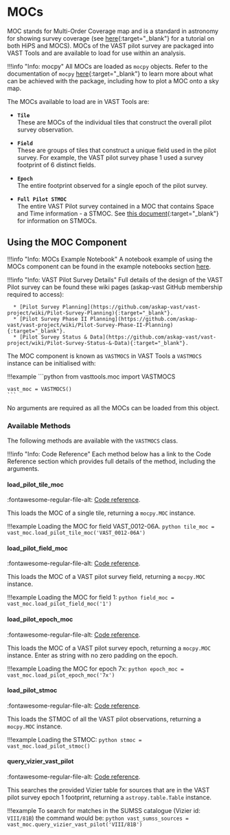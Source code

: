 # MOCs

MOC stands for Multi-Order Coverage map and is a standard in astronomy for showing survey coverage (see [here](http://cds.unistra.fr/adass2018/){:target="_blank"} for a tutorial on both HiPS and MOCS).
MOCs of the VAST pilot survey are packaged into VAST Tools and are available to load for use within an analysis.

!!!info "Info: mocpy"
    All MOCs are loaded as `mocpy` objects. 
    Refer to the documentation of `mocpy` [here](https://cds-astro.github.io/mocpy/){:target="_blank"} to learn more about what can be achieved with the package, including how to plot a MOC onto a sky map.

The MOCs available to load are in VAST Tools are:

  * **`Tile`**  
    These are MOCs of the individual tiles that construct the overall pilot survey observation.
    
  * **`Field`**  
    These are groups of tiles that construct a unique field used in the pilot survey.
    For example, the VAST pilot survey phase 1 used a survey footprint of 6 distinct fields.
    
  * **`Epoch`**  
    The entire footprint observed for a single epoch of the pilot survey.
    
  * **`Full Pilot STMOC`**  
    The entire VAST Pilot survey contained in a MOC that contains Space and Time information - a STMOC.
    See [this document](https://www.ivoa.net/documents/stmoc/20190515/NOTE-stmoc-1.0-20190515.pdf){:target="_blank"} for information on STMOCs.
    
## Using the MOC Component

!!!info "Info: MOCs Example Notebook"
    A notebook example of using the MOCs component can be found in the example notebooks section [here](../../notebook-examples/using-vast-mocs-example/).
    
!!!info "Info: VAST Pilot Survey Details"
    Full details of the design of the VAST Pilot survey can be found these wiki pages (askap-vast GitHub membership required to access):
    
      * [Pilot Survey Planning](https://github.com/askap-vast/vast-project/wiki/Pilot-Survey-Planning){:target="_blank"}.
      * [Pilot Survey Phase II Planning](https://github.com/askap-vast/vast-project/wiki/Pilot-Survey-Phase-II-Planning){:target="_blank"}.
      * [Pilot Survey Status & Data](https://github.com/askap-vast/vast-project/wiki/Pilot-Survey-Status-&-Data){:target="_blank"}.

The MOC component is known as `VASTMOCS` in VAST Tools a `VASTMOCS` instance can be initialised with:

!!!example
    ```python
    from vasttools.moc import VASTMOCS

    vast_moc = VASTMOCS()
    ```

No arguments are required as all the MOCs can be loaded from this object.

### Available Methods

The following methods are available with the `VASTMOCS` class.

!!!info "Info: Code Reference"
    Each method below has a link to the Code Reference section which provides full details of the method, including the arguments.

#### load_pilot_tile_moc

:fontawesome-regular-file-alt: [Code reference](../../reference/moc/#vasttools.moc.VASTMOCS.load_pilot_tile_moc).

This loads the MOC of a single tile, returning a `mocpy.MOC` instance.

!!!example
    Loading the MOC for field VAST_0012-06A.
    ```python
    tile_moc = vast_moc.load_pilot_tile_moc('VAST_0012-06A')
    ```

#### load_pilot_field_moc

:fontawesome-regular-file-alt: [Code reference](../../reference/moc/#vasttools.moc.VASTMOCS.load_pilot_field_moc).

This loads the MOC of a VAST pilot survey field, returning a `mocpy.MOC` instance.

!!!example
    Loading the MOC for field 1:
    ```python
    field_moc = vast_moc.load_pilot_field_moc('1')
    ```

#### load_pilot_epoch_moc

:fontawesome-regular-file-alt: [Code reference](../../reference/moc/#vasttools.moc.VASTMOCS.load_pilot_epoch_moc).

This loads the MOC of a VAST pilot survey epoch, returning a `mocpy.MOC` instance.
Enter as string with no zero padding on the epoch.

!!!example
    Loading the MOC for epoch 7x:
    ```python
    epoch_moc = vast_moc.load_pilot_epoch_moc('7x')
    ```

#### load_pilot_stmoc

:fontawesome-regular-file-alt: [Code reference](../../reference/moc/#vasttools.moc.VASTMOCS.load_pilot_stmoc).

This loads the STMOC of all the VAST pilot observations, returning a `mocpy.MOC` instance.

!!!example
    Loading the STMOC:
    ```python
    stmoc = vast_moc.load_pilot_stmoc()
    ```

#### query_vizier_vast_pilot

:fontawesome-regular-file-alt: [Code reference](../../reference/moc/#vasttools.moc.VASTMOCS.query_vizier_vast_pilot).

This searches the provided Vizier table for sources that are in the VAST pilot survey epoch 1 footprint, returning a `astropy.table.Table` instance.

!!!example
    To search for matches in the SUMSS catalogue (Vizier id: `VIII/81B`) the command would be:
    ```python
    vast_sumss_sources = vast_moc.query_vizier_vast_pilot('VIII/81B')
    ```

